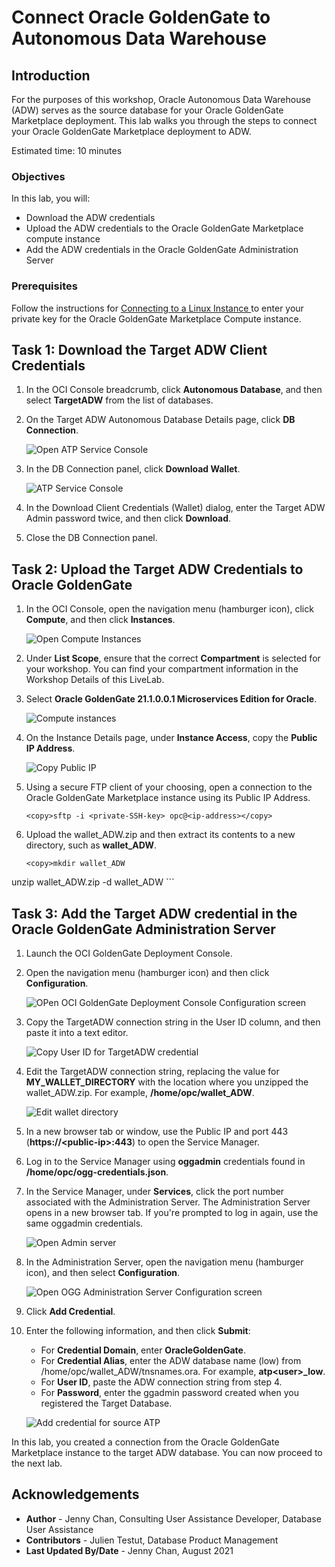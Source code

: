 # Connect Oracle GoldenGate to Autonomous Data Warehouse

## Introduction

For the purposes of this workshop, Oracle Autonomous Data Warehouse (ADW) serves as the source database for your Oracle GoldenGate Marketplace deployment. This lab walks you through the steps to connect your Oracle GoldenGate Marketplace deployment to ADW.

Estimated time: 10 minutes

### Objectives

In this lab, you will:
* Download the ADW credentials
* Upload the ADW credentials to the Oracle GoldenGate Marketplace compute instance
* Add the ADW credentials in the Oracle GoldenGate Administration Server

### Prerequisites

Follow the instructions for [Connecting to a Linux Instance ](https://docs.oracle.com/en-us/iaas/Content/Compute/Tasks/accessinginstance.htm#linux) to enter your private key for the Oracle GoldenGate Marketplace Compute instance.

## Task 1: Download the Target ADW Client Credentials

1.  In the OCI Console breadcrumb, click **Autonomous Database**, and then select **TargetADW** from the list of databases.

2.  On the Target ADW Autonomous Database Details page, click **DB Connection**.

    ![Open ATP Service Console](images/02-01.png)

2.  In the DB Connection panel, click **Download Wallet**.

    ![ATP Service Console](images/02-02.png)

3.  In the Download Client Credentials (Wallet) dialog, enter the Target ADW Admin password twice, and then click **Download**.

4.  Close the DB Connection panel.

## Task 2: Upload the Target ADW Credentials to Oracle GoldenGate

1.  In the OCI Console, open the navigation menu (hamburger icon), click **Compute**, and then click **Instances**.

    ![Open Compute Instances](images/02-01-compute.png)

2.  Under **List Scope**, ensure that the correct **Compartment** is selected for your workshop. You can find your compartment information in the Workshop Details of this LiveLab.

3.  Select **Oracle GoldenGate 21.1.0.0.1 Microservices Edition for Oracle**.

    ![Compute instances](images/02-03-compute-instances.png)

4.  On the Instance Details page, under **Instance Access**, copy the **Public IP Address**.

    ![Copy Public IP](images/02-04.png)

5.  Using a secure FTP client of your choosing, open a connection to the Oracle GoldenGate Marketplace instance using its Public IP Address.

    ```
    <copy>sftp -i <private-SSH-key> opc@<ip-address></copy>
    ```

6.  Upload the wallet\_ADW.zip and then extract its contents to a new directory, such as **wallet\_ADW**.

    ```
    <copy>mkdir wallet_ADW
unzip wallet_ADW.zip -d wallet_ADW</copy>
    ```

## Task 3: Add the Target ADW credential in the Oracle GoldenGate Administration Server

1.  Launch the OCI GoldenGate Deployment Console.

2.  Open the navigation menu (hamburger icon) and then click **Configuration**.

    ![OPen OCI GoldenGate Deployment Console Configuration screen](images/03-02.png)

3.  Copy the TargetADW connection string in the User ID column, and then paste it into a text editor.

    ![Copy User ID for TargetADW credential](images/03-03.png)

4.  Edit the TargetADW connection string, replacing the value for **MY\_WALLET\_DIRECTORY** with the location where you unzipped the wallet_ADW.zip. For example, **/home/opc/wallet\_ADW**.

    ![Edit wallet directory](images/04-04.png)

5.  In a new browser tab or window, use the Public IP and port 443 (**https://&lt;public-ip&gt;:443**) to open the Service Manager.

6.  Log in to the Service Manager using **oggadmin** credentials found in **/home/opc/ogg-credentials.json**.

7.  In the Service Manager, under **Services**, click the port number associated with the Administration Server. The Administration Server opens in a new browser tab. If you're prompted to log in again, use the same oggadmin credentials.

    ![Open Admin server](images/04-03.png)

8.  In the Administration Server, open the navigation menu (hamburger icon), and then select **Configuration**.

    ![Open OGG Administration Server Configuration screen](images/04-07.png)

9.  Click **Add Credential**.

10. Enter the following information, and then click **Submit**:

    * For **Credential Domain**, enter **OracleGoldenGate**.
    * For **Credential Alias**, enter the ADW database name (low) from /home/opc/wallet\_ADW/tnsnames.ora. For example, **atp&lt;user&gt;\_low**.
    * For **User ID**, paste the ADW connection string from step 4.
    * For **Password**, enter the ggadmin password created when you registered the Target Database.

    ![Add credential for source ATP](images/04-10.png)

In this lab, you created a connection from the Oracle GoldenGate Marketplace instance to the target ADW database. You can now proceed to the next lab.

## Acknowledgements

* **Author** - Jenny Chan, Consulting User Assistance Developer, Database User Assistance
* **Contributors** -  Julien Testut, Database Product Management
* **Last Updated By/Date** - Jenny Chan, August 2021
